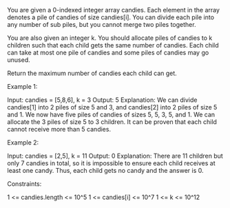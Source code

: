 You are given a 0-indexed integer array candies. Each element in the array
denotes a pile of candies of size candies[i]. You can divide each pile into
any number of sub piles, but you cannot merge two piles together.

You are also given an integer k. You should allocate piles of candies to k
children such that each child gets the same number of candies. Each child can
take at most one pile of candies and some piles of candies may go unused.

Return the maximum number of candies each child can get.

Example 1:


Input: candies = [5,8,6], k = 3
Output: 5
Explanation: We can divide candies[1] into 2 piles of size 5 and 3, and
candies[2] into 2 piles of size 5 and 1. We now have five piles of candies of
sizes 5, 5, 3, 5, and 1. We can allocate the 3 piles of size 5 to 3 children.
It can be proven that each child cannot receive more than 5 candies.


Example 2:


Input: candies = [2,5], k = 11
Output: 0
Explanation: There are 11 children but only 7 candies in total, so it is
impossible to ensure each child receives at least one candy. Thus, each child
gets no candy and the answer is 0.



Constraints:


1 <= candies.length <= 10^5
1 <= candies[i] <= 10^7
1 <= k <= 10^12





